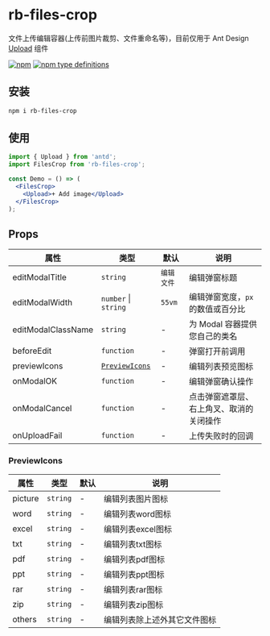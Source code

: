 # rb-files-crop

文件上传编辑容器(上传前图片裁剪、文件重命名等)，目前仅用于 Ant Design [Upload](https://ant.design/components/upload-cn/) 组件

[![npm](https://img.shields.io/npm/v/rb-files-crop.svg?style=flat-square)](https://www.npmjs.com/package/rb-files-crop)
[![npm type definitions](https://img.shields.io/npm/types/typescript?style=flat-square)](https://github.com/Monsterlzx/rb-files-crop/blob/main/src/type.ts)


## 安装

```sh
npm i rb-files-crop
```

## 使用

```jsx
import { Upload } from 'antd';
import FilesCrop from 'rb-files-crop';

const Demo = () => (
  <FilesCrop>
    <Upload>+ Add image</Upload>
  </FilesCrop>
);
```

## Props

| 属性                    | 类型                                 | 默认          | 说明                                    |
| ----------------------- | ----------------------------------- | ------------ | -------------------------------------- |
| editModalTitle          | `string`                            | `编辑文件`    | 编辑弹窗标题                             |
| editModalWidth          | `number` \| `string`                | `55vm`       | 编辑弹窗宽度，`px` 的数值或百分比           |
| editModalClassName      | `string`                            | -            | 为 Modal 容器提供您自己的类名              |
| beforeEdit              | `function`                          | -            | 弹窗打开前调用                           |
| previewIcons            | [`PreviewIcons`](#PreviewIcons)     | -            | 编辑列表预览图标                          |
| onModalOK               | `function`                          | -            | 编辑弹窗确认操作                          |
| onModalCancel           | `function`                          | -            | 点击弹窗遮罩层、右上角叉、取消的关闭操作      |
| onUploadFail            | `function`                          | -            | 上传失败时的回调                          |

### PreviewIcons

| 属性          | 类型       | 默认 | 说明                      |
| ------------ | ----------| -----| ------------------------  |
| picture      | `string`  | -    | 编辑列表图片图标            |
| word         | `string`  | -    | 编辑列表word图标           |
| excel        | `string`  | -    | 编辑列表excel图标          |
| txt          | `string`  | -    | 编辑列表txt图标            |
| pdf          | `string`  | -    | 编辑列表pdf图标            |
| ppt          | `string`  | -    | 编辑列表ppt图标            |
| rar          | `string`  | -    | 编辑列表rar图标            |
| zip          | `string`  | -    | 编辑列表zip图标            |
| others       | `string`  | -    | 编辑列表除上述外其它文件图标  |